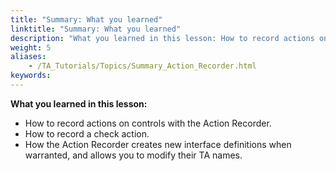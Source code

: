 ```yaml
--- 
title: "Summary: What you learned"
linktitle: "Summary: What you learned"
description: "What you learned in this lesson: How to record actions on controls with the Action Recorder. How to record a check action. How the Action Recorder creates new interface definitions when warranted, and ..."
weight: 5
aliases: 
    - /TA_Tutorials/Topics/Summary_Action_Recorder.html
keywords: 
---
```


**What you learned in this lesson:**

-   How to record actions on controls with the Action Recorder.
-   How to record a check action.
-   How the Action Recorder creates new interface definitions when warranted, and allows you to modify their TA names.



